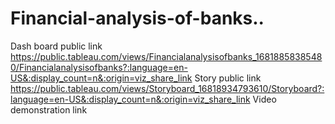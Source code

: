 # Financial-analysis-of-banks..


 
Dash board public link https://public.tableau.com/views/Financialanalysisofbanks_16818858385480/Financialanalysisofbanks?:language=en-US&:display_count=n&:origin=viz_share_link
Story public link https://public.tableau.com/views/Storyboard_16818934793610/Storyboard?:language=en-US&:display_count=n&:origin=viz_share_link
Video demonstration link 
